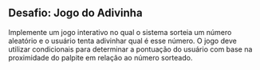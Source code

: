 ## Desafio: Jogo do Adivinha
Implemente um jogo interativo no qual o sistema sorteia um número aleatório e o usuário
tenta adivinhar qual é esse número. O jogo deve utilizar condicionais para determinar a
pontuação do usuário com base na proximidade do palpite em relação ao número sorteado.
